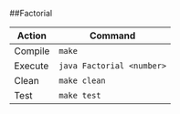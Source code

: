 ##Factorial


Action | Command 
------------ | ------------- 
Compile| `make` 
Execute | `java Factorial <number>`
Clean | `make clean`
Test  | `make test`

